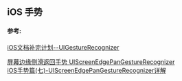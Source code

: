## iOS 手势 







#### 参考:
[iOS文档补完计划--UIGestureRecognizer](https://www.jianshu.com/p/77929a4baa43)



[屏幕边缘侧滑返回手势 UIScreenEdgePanGestureRecognizer](https://www.jianshu.com/p/45c727f65b6e)  
[iOS手势篇(七)-UIScreenEdgePanGestureRecognizer详解](https://blog.csdn.net/qq_18683985/article/details/83652398)  




